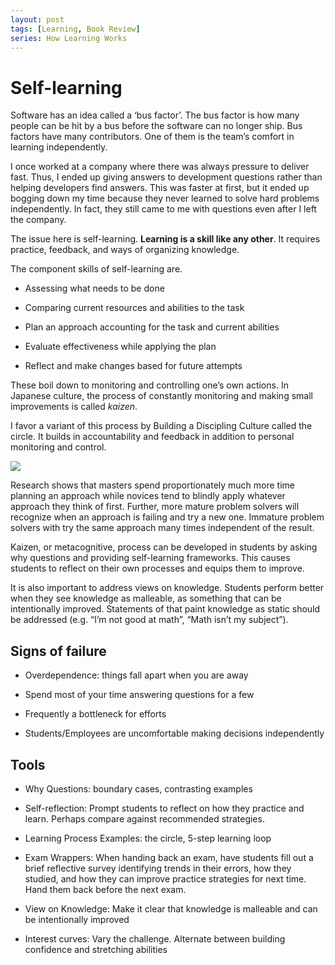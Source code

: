 ```yaml
---
layout: post
tags: [Learning, Book Review]
series: How Learning Works
---
```


# Self-learning

Software has an idea called a ‘bus factor’. The bus factor is how many
people can be hit by a bus before the software can no longer ship. Bus
factors have many contributors. One of them is the team’s comfort in
learning independently.

I once worked at a company where there was always pressure to deliver
fast. Thus, I ended up giving answers to development questions rather
than helping developers find answers. This was faster at first, but it
ended up bogging down my time because they never learned to solve hard
problems independently. In fact, they still came to me with questions
even after I left the company.

The issue here is self-learning. **Learning is a skill like any other**.
It requires practice, feedback, and ways of organizing knowledge.

The component skills of self-learning are.

  - Assessing what needs to be done

  - Comparing current resources and abilities to the task

  - Plan an approach accounting for the task and current abilities

  - Evaluate effectiveness while applying the plan

  - Reflect and make changes based for future attempts

These boil down to monitoring and controlling one’s own actions. In
Japanese culture, the process of constantly monitoring and making small
improvements is called *kaizen*.

I favor a variant of this process by Building a Discipling Culture
called the circle. It builds in accountability and feedback in addition
to personal monitoring and control.

![](./learning101/media/image1.png)

Research shows that masters spend proportionately much more time
planning an approach while novices tend to blindly apply whatever
approach they think of first. Further, more mature problem solvers will
recognize when an approach is failing and try a new one. Immature
problem solvers with try the same approach many times independent of the
result.

Kaizen, or metacognitive, process can be developed in students by asking
why questions and providing self-learning frameworks. This causes
students to reflect on their own processes and equips them to improve.

It is also important to address views on knowledge. Students perform
better when they see knowledge as malleable, as something that can be
intentionally improved. Statements of that paint knowledge as static
should be addressed (e.g. “I’m not good at math”, “Math isn’t my
subject”).

## Signs of failure 

  - Overdependence: things fall apart when you are away

  - Spend most of your time answering questions for a few

  - Frequently a bottleneck for efforts

  - Students/Employees are uncomfortable making decisions independently

## Tools

  - Why Questions: boundary cases, contrasting examples

  - Self-reflection: Prompt students to reflect on how they practice and
    learn. Perhaps compare against recommended strategies.

  - Learning Process Examples: the circle, 5-step learning loop

  - Exam Wrappers: When handing back an exam, have students fill out a
    brief reflective survey identifying trends in their errors, how they
    studied, and how they can improve practice strategies for next time.
    Hand them back before the next exam.

  - View on Knowledge: Make it clear that knowledge is malleable and can
    be intentionally improved

  - Interest curves: Vary the challenge. Alternate between building
    confidence and stretching abilities
